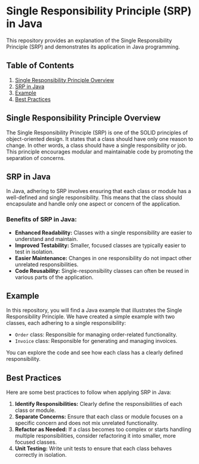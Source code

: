 # Single Responsibility Principle (SRP) in Java

This repository provides an explanation of the Single Responsibility Principle (SRP) and demonstrates its application in Java programming.

## Table of Contents

1. [Single Responsibility Principle Overview](#single-responsibility-principle-overview)
2. [SRP in Java](#srp-in-java)
3. [Example](#example)
4. [Best Practices](#best-practices)

## Single Responsibility Principle Overview

The Single Responsibility Principle (SRP) is one of the SOLID principles of object-oriented design. It states that a class should have only one reason to change. In other words, a class should have a single responsibility or job. This principle encourages modular and maintainable code by promoting the separation of concerns.

## SRP in Java

In Java, adhering to SRP involves ensuring that each class or module has a well-defined and single responsibility. This means that the class should encapsulate and handle only one aspect or concern of the application.

### Benefits of SRP in Java:

- **Enhanced Readability:** Classes with a single responsibility are easier to understand and maintain.
- **Improved Testability:** Smaller, focused classes are typically easier to test in isolation.
- **Easier Maintenance:** Changes in one responsibility do not impact other unrelated responsibilities.
- **Code Reusability:** Single-responsibility classes can often be reused in various parts of the application.

## Example

In this repository, you will find a Java example that illustrates the Single Responsibility Principle. We have created a simple example with two classes, each adhering to a single responsibility:

- `Order` class: Responsible for managing order-related functionality.
- `Invoice` class: Responsible for generating and managing invoices.

You can explore the code and see how each class has a clearly defined responsibility.

## Best Practices

Here are some best practices to follow when applying SRP in Java:

1. **Identify Responsibilities:** Clearly define the responsibilities of each class or module.
2. **Separate Concerns:** Ensure that each class or module focuses on a specific concern and does not mix unrelated functionality.
3. **Refactor as Needed:** If a class becomes too complex or starts handling multiple responsibilities, consider refactoring it into smaller, more focused classes.
4. **Unit Testing:** Write unit tests to ensure that each class behaves correctly in isolation.





